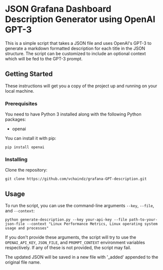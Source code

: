 # JSON Grafana Dashboard Description Generator using OpenAI GPT-3

This is a simple script that takes a JSON file and uses OpenAI's GPT-3 to generate a markdown formatted description for each title in the JSON structure. The script can be customized to include an optional context which will be fed to the GPT-3 prompt.

## Getting Started

These instructions will get you a copy of the project up and running on your local machine.

### Prerequisites

You need to have Python 3 installed along with the following Python packages:

- openai

You can install it with pip:

```
pip install openai
```

### Installing

Clone the repository:

```
git clone https://github.com/vchaindz/grafana-GPT-description.git
```

## Usage

To run the script, you can use the command-line arguments `--key`, `--file`, and `--context`:

```
python generate-description.py --key your-api-key --file path-to-your-json-file --context "Linux Performance Metrics, Linux operating system usage and processes"
```

If you don't provide these arguments, the script will try to use the `OPENAI_API_KEY`, `JSON_FILE`, and `PROMPT_CONTEXT` environment variables respectively. If any of these is not provided, the script may fail.

The updated JSON will be saved in a new file with '_added' appended to the original file name.


